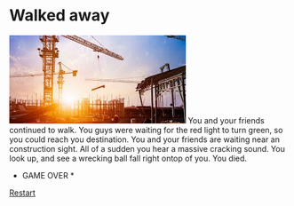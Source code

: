 # Walked away 

![](construction.jpg)
You and your friends continued to walk. You guys were waiting for the red light to turn green, so you could reach you destination. You and your friends are waiting near an construction sight. All of a sudden you hear a massive cracking sound. You look up, and see a wrecking ball fall right ontop of you. You died.

* GAME OVER *

[Restart](../wake-up)
